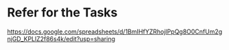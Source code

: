 # Refer for the Tasks 
https://docs.google.com/spreadsheets/d/1BmIHfYZRhojIPpQg8O0CnfUm2gnjGD_KPLlZ2f86s4k/edit?usp=sharing
